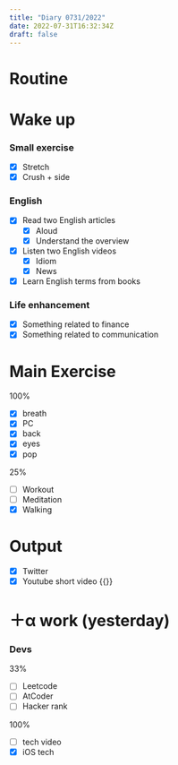 ```yaml
---
title: "Diary 0731/2022"  
date: 2022-07-31T16:32:34Z
draft: false
---
```

# Routine

# Wake up

### Small exercise

- [x]  Stretch
- [x]  Crush + side

### English

- [x]  Read two English articles
    - [x]  Aloud
    - [x]  Understand the overview
- [x]  Listen two English videos
    - [x]  Idiom
    - [x]  News
- [x]  Learn English terms from books

### Life enhancement

- [x]  Something related to finance
- [x]  Something related to communication

# Main Exercise

100%

- [x]  breath
- [x]  PC
- [x]  back
- [x]  eyes
- [x]  pop

25%

- [ ]  Workout
- [ ]  Meditation
- [x]  Walking

# Output

- [x]  Twitter
- [x]  Youtube short video {{<youtube rT4TvI7aiJI>}}

# ＋α work (yesterday)

### Devs

33%

- [ ]  Leetcode
- [ ]  AtCoder
- [ ]  Hacker rank

100%

- [ ]  tech video
- [x]  iOS tech